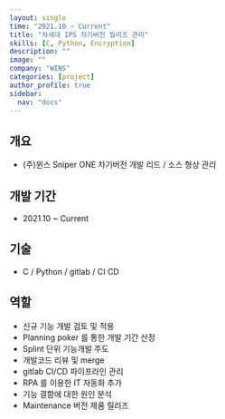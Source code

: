 ```yaml
---
layout: single
time: "2021.10 ~ Current"
title: "차세대 IPS 차기버전 릴리즈 관리"
skills: [C, Python, Encryption]
description: ""
image: ""
company: "WINS"
categories: [project]
author_profile: true
sidebar:
  nav: "docs"
---
```


## 개요 

* (주)윈스 Sniper ONE 차기버전 개발 리드 / 소스 형상 관리

## 개발 기간

* 2021.10 ~ Current

## 기술

* C / Python / gitlab / CI CD

## 역할

* 신규 기능 개발 검토 및 적용
* Planning poker 를 통한 개발 기간 산정 
* Splint 단위 기능개발 주도 
* 개발코드 리뷰 및 merge 
* gitlab CI/CD 파이프라인 관리
* RPA 를 이용한 IT 자동화 추가 
* 기능 결함에 대한 원인 분석 
* Maintenance 버전 제품 릴리즈




